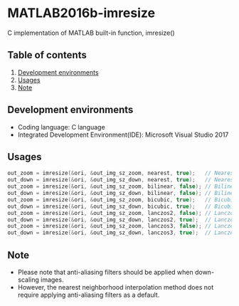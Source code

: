 # MATLAB2016b-imresize
C implementation of MATLAB built-in function, imresize()

## Table of contents
1. [Development environments](#dev_env)
2. [Usages](#usage)
3. [Note](#note)

## Development environments <a name="dev_env"></a>
* Coding language: C language
* Integrated Development Environment(IDE): Microsoft Visual Studio 2017

## Usages <a name="usage"></a>
```c
out_zoom = imresize(&ori, &out_img_sz_zoom, nearest, true);   // Nearest neighborhood, Zoom, Anti-aliasing option: true (should not be working because of zooming)
out_down = imresize(&ori, &out_img_sz_down, nearest, true);   // Nearest neighborhood, Down-scaling, Anti-aliasing option: true (should not be working because of 'nearest' option)
out_zoom = imresize(&ori, &out_img_sz_zoom, bilinear, false); // Bilinear, Zoom, Anti-aliasing option: false
out_down = imresize(&ori, &out_img_sz_down, bilinear, false); // Bilinear, Down-scaling, Anti-aliasing option: false
out_zoom = imresize(&ori, &out_img_sz_zoom, bicubic, true);   // Bicubic, Zoom, Anti-aliasing option: true (should not be working because of zooming)
out_down = imresize(&ori, &out_img_sz_down, bicubic, true);   // Bicubic, Down-scaling, Anti-aliasing option: true
out_zoom = imresize(&ori, &out_img_sz_zoom, lanczos2, false); // Lanczos2, Zoom, Anti-aliasing option: false
out_down = imresize(&ori, &out_img_sz_down, lanczos2, true);  // Lanczos2, Down-scaling, Anti-aliasing option: true
out_zoom = imresize(&ori, &out_img_sz_zoom, lanczos3, false); // Lanczos3, Zoom, Anti-aliasing option: false
out_down = imresize(&ori, &out_img_sz_down, lanczos3, true);  // Lanczos3, Down-scaling, Anti-aliasing option: ture
```

## Note <a name="note"></a>
* Please note that anti-aliasing filters should be applied when down-scaling images.
* However, the nearest neighborhood interpolation method does not require applying anti-aliasing filters as a default.
